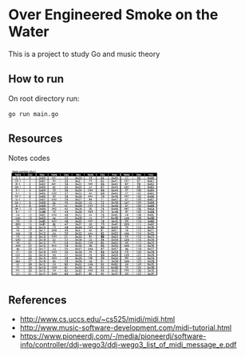 # Over Engineered Smoke on the Water
This is a project to study Go and music theory

## How to run
On root directory run:
```
go run main.go
```

## Resources
Notes codes

<img src="./static/notes.jpeg" width="60%">

## References

- http://www.cs.uccs.edu/~cs525/midi/midi.html
- http://www.music-software-development.com/midi-tutorial.html
- https://www.pioneerdj.com/-/media/pioneerdj/software-info/controller/ddj-wego3/ddj-wego3_list_of_midi_message_e.pdf
